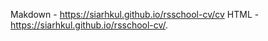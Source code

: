 Makdown - https://siarhkul.github.io/rsschool-cv/cv
HTML - https://siarhkul.github.io/rsschool-cv/.
